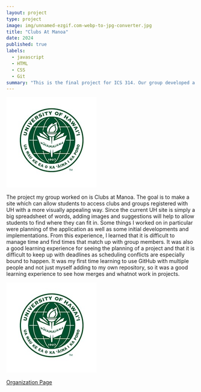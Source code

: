 ```yaml
---
layout: project
type: project
image: img/unnamed-ezgif.com-webp-to-jpg-converter.jpg
title: "Clubs At Manoa"
date: 2024
published: true
labels:
  - javascript
  - HTML
  - CSS
  - Git
summary: "This is the final project for ICS 314. Our group developed a site which helps students to see clubs that are available at UH Manoa."
---
```

<img class="img-fluid" src="../img/unnamed-ezgif.com-webp-to-jpg-converter.jpg">

The project my group worked on is Clubs at Manoa. The goal is to make a site which can allow students to access clubs and groups registered with UH with a more visually appealing way. Since the current UH site is simply a big spreadsheet of words, adding images and suggestions will help to allow students to find where they can fit in. Some things I worked on in particular were planning of the application as well as some initial developments and implementations. From this experience, I learned that it is difficult to manage time and find times that match up with group members. It was also a good learning experience for seeing the planning of a project and that it is difficult to keep up with deadlines as scheduling conflicts are especially bound to happen. It was my first time learning to use GitHub with multiple people and not just myself adding to my own repository, so it was a good learning experience to see how merges and whatnot work in projects.

<img class="img-fluid" src="../img/unnamed-ezgif.com-webp-to-jpg-converter.jpg">

<a href="https://clubs-at-manoa.github.io/"><i class="large github icon "></i>Organization Page</a>

